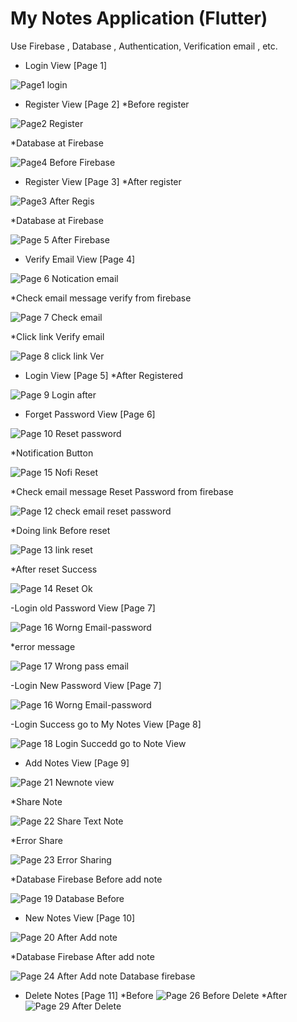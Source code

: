 # My Notes Application (Flutter)

Use Firebase , Database , Authentication, Verification email , etc.

- Login View [Page 1]

![Page1 login](https://user-images.githubusercontent.com/100192085/174399924-648f4257-494d-4ee0-b2d7-97168f657fed.jpg)

- Register View [Page 2] *Before register 

![Page2 Register](https://user-images.githubusercontent.com/100192085/174400137-0213a7a6-5cb8-4451-a87a-e6225769f945.jpg)

*Database at Firebase

![Page4  Before Firebase](https://user-images.githubusercontent.com/100192085/174400439-02a2c6f4-0766-47fc-8099-56fad85c16c3.jpg)

- Register View [Page 3] *After register

![Page3 After Regis](https://user-images.githubusercontent.com/100192085/174400367-47034ae8-11eb-4dae-8c9e-754c1818d4e5.jpg)

*Database at Firebase

![Page 5  After Firebase](https://user-images.githubusercontent.com/100192085/174400492-51d9962e-c51c-466b-8bb7-cc781372dd72.jpg)

- Verify Email View [Page 4]

![Page 6  Notication email](https://user-images.githubusercontent.com/100192085/174400605-7e93554c-182a-4033-a4e3-ac5a8c6f2995.jpg)

*Check email message verify from firebase

![Page 7  Check email](https://user-images.githubusercontent.com/100192085/174400773-bcc1e791-5fd0-44b9-b021-619cfef3ce1b.jpg)

*Click link Verify email

![Page 8  click link Ver](https://user-images.githubusercontent.com/100192085/174400803-fbd3ed07-93c7-43cc-a378-83d494846db7.jpg)

- Login View [Page 5] *After Registered

![Page 9  Login after](https://user-images.githubusercontent.com/100192085/174401001-1c0e66c6-6fc5-402b-ac22-75cd5196a13d.jpg)

- Forget Password View [Page 6]

![Page 10  Reset password](https://user-images.githubusercontent.com/100192085/174401077-644908c7-559e-436a-9614-c5598615a5c1.jpg)

*Notification Button

![Page 15  Nofi Reset](https://user-images.githubusercontent.com/100192085/174401496-3f8c7601-4a88-45c2-bc9d-b3766730605f.jpg)

*Check email message Reset Password from firebase

![Page 12  check email reset password](https://user-images.githubusercontent.com/100192085/174401654-ce217162-3e74-4f9d-ae75-db2e432e5f07.jpg)

*Doing link Before reset

![Page 13  link reset](https://user-images.githubusercontent.com/100192085/174401723-584ae069-f4d1-4ea6-8c3f-66cd8d65ed13.jpg)

*After reset Success

![Page 14  Reset Ok](https://user-images.githubusercontent.com/100192085/174401805-e7cb6396-a577-4421-bbe9-27c0444a2449.jpg)

-Login old Password View [Page 7]

![Page 16  Worng Email-password](https://user-images.githubusercontent.com/100192085/174402204-569ae724-abbf-4bc8-9f14-7de20042c423.jpg)

*error message

![Page 17  Wrong pass email](https://user-images.githubusercontent.com/100192085/174402309-f943b612-117c-4abf-ac3b-5216ec332954.jpg)

-Login New Password View [Page 7]

![Page 16  Worng Email-password](https://user-images.githubusercontent.com/100192085/174402204-569ae724-abbf-4bc8-9f14-7de20042c423.jpg)

-Login Success go to My Notes View [Page 8]

![Page 18  Login Succedd go to Note View](https://user-images.githubusercontent.com/100192085/174402461-84ec6105-4965-4289-9c1e-7f62bb834fa1.jpg)

- Add Notes View [Page 9]

![Page 21  Newnote view](https://user-images.githubusercontent.com/100192085/174403250-e187bf25-228a-4b74-ba45-c461c79721eb.jpg)

*Share Note

![Page 22  Share Text Note](https://user-images.githubusercontent.com/100192085/174403690-97d353c5-b22a-4539-b9a5-f3a65f086db3.jpg)

*Error Share

![Page 23  Error Sharing](https://user-images.githubusercontent.com/100192085/174403777-db09c47a-d81c-4db8-b089-22a4b78871a1.jpg)

*Database Firebase Before add note

![Page 19  Database Before](https://user-images.githubusercontent.com/100192085/174403425-cc429c30-bbdb-45c8-9a82-7e6951cf4748.jpg)

- New Notes View [Page 10]
 
![Page 20  After Add note](https://user-images.githubusercontent.com/100192085/174403797-aa8188b9-3ade-42e6-b5ef-511b98049fd3.jpg)

*Database Firebase After add note

![Page 24  After Add note Database firebase](https://user-images.githubusercontent.com/100192085/174403494-3ef70a66-6096-43b5-ae7d-05ecb290518c.jpg)

- Delete Notes [Page 11]
*Before
![Page 26  Before Delete](https://user-images.githubusercontent.com/100192085/174403928-94a6db40-05df-46dc-92a0-077df2d33e25.jpg)
*After
![Page 29  After Delete](https://user-images.githubusercontent.com/100192085/174404011-4831ed9f-9892-4bd1-9e71-777e9235cdc1.jpg)




